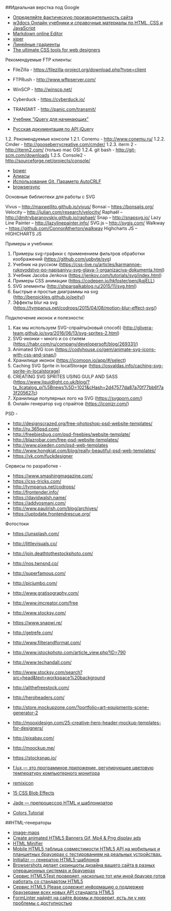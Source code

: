 ##Идеальная верстка под Google
- [Определяйте фактическую производительность сайта](https://pagespeed.web.dev/)
- [w3docs Онлайн учебники и справочные материалы по HTML, CSS и JavaScript](https://ru.w3docs.com/)
- [Markdown online Editor](https://dillinger.io/)
- [xiper](https://xiper.net/index.html)
- [Линейные градиенты](http://css.yoksel.ru/linear-gradients/)
- [The ultimate CSS tools for web designers](https://www.cssmatic.com/gradient-generator#/-moz/-linear/-gradient/%28left/%2C/%20rgba/%28248/%2C80/%2C50/%2C1/%29/%200/%25/%2C/%20rgba/%28241/%2C111/%2C92/%2C1/%29/%2050/%25/%2C/%20rgba/%28246/%2C41/%2C12/%2C1/%29/%2051/%25/%2C/%20rgba/%28240/%2C47/%2C23)


Рекомендуемые FTP клиенты:
- FileZilla - https://filezilla-project.org/download.php?type=client
- FTPRush - http://www.wftpserver.com/
- WinSCP - http://winscp.net/
- Cyberduck - https://cyberduck.io/
- TRANSMIT - http://panic.com/transmit/


- [Учебник “jQuery для начинающих”](https://anton.shevchuk.name/jquery-book/)
- [Русская документация по API jQuery](https://jquery-docs.ru/)

1.2.	Рекомендуемые консоли
1.2.1.	Conemu - http://www.conemu.ru/ 
1.2.2.	Cmder - http://gooseberrycreative.com/cmder/ 
1.2.3.	iterm 2 - http://iterm2.com/ (только mac OS)
1.2.4.	git bash - http://git-scm.com/downloads 
1.2.5.	Console2 - http://sourceforge.net/projects/console/ 

- [bower](http://bower.io/)
- [Алиасы](https://githowto.com/ru/aliases)
- [Использование Git. Параметр AutoCRLF](https://jenyay.net/Git/Autocrlf)
- [browsersync](https://browsersync.io/)


Основные библиотеки для работы с SVG

Vivus – http://maxwellito.github.io/vivus/
Bonsai – https://bonsaijs.org/
Velocity –   http://julian.com/research/velocity/
Raphaël – http://dmitrybaranovskiy.github.io/raphael/ 
Snap – http://snapsvg.io/
Lazy Line Painter – http://lazylinepainter.info/
SVG.js – http://svgjs.com/
Walkway – https://github.com/ConnorAtherton/walkway
Highcharts JS – HIGHCHARTS JS

Примеры и учебники: 

1.	Примеры svg-графики с применением фильтров обработки изображений (https://github.com/upbyte/svg)
2.	Учебник на русском (https://css-live.ru/articles/karmannoe-rukovodstvo-po-napisaniyu-svg-glava-1-organizaciya-dokumenta.html)
4.	Учебник Jacoba Jenkova (https://jenkov.com/tutorials/svg/index.html)
5.	Примеры CSS анимации (https://codepen.io/hkfoster/pen/AqjELL)
7.	SVG элементы (http://shpargalkablog.ru/2015/11/svg.html)
8.	Быстрые и простые диаграммы на svg (http://benpickles.github.io/peity/)
9.	Эффекты blur на svg (https://tympanus.net/codrops/2015/04/08/motion-blur-effect-svg/)

Подключение иконок и полезности:

1.	Как мы используем SVG-спрайты(новый способ) (http://glivera-team.github.io/svg/2016/06/13/svg-sprites-2.html)
2.	SVG-иконки – много и со стилем (https://habr.com/ru/company/developersoft/blog/269331/)
3.	Animated SVG Icon (https://codyhouse.co/gem/animate-svg-icons-with-css-and-snap/)
4.	Хранилище иконок (https://icomoon.io/app/#/select)
5.	Caching SVG Sprite in localStorage (https://osvaldas.info/caching-svg-sprite-in-localstorage)
6.	CREATING SVG SPRITES USING GULP AND SASS (https://www.liquidlight.co.uk/blog/?tx_llcatalog_pi%5Bnews%5D=1021&cHash=2d47577da87a70f77bb6f7a3f205627c)
7.	Хранилище популярных лого на SVG (https://svgporn.com/)
9.	Онлайн генератор svg спрайтов (https://iconizr.com/)

PSD - 

- http://designscrazed.org/free-photoshop-psd-website-templates/
- http://ru.365psd.com/
- http://freebiesbug.com/psd-freebies/website-template/
- http://blazrobar.com/free-psd-website-templates/
- http://www.pixeden.com/psd-web-templates
- http://www.hongkiat.com/blog/really-beautiful-psd-web-templates/
- https://vk.com/fuckdesigner


Сервисы по разработке -

- https://www.smashingmagazine.com/
- https://css-tricks.com/
- http://tympanus.net/codrops/
- http://frontender.info/
- https://davidwalsh.name/
- https://addyosmani.com/
- http://www.paulirish.com/blog/archives/
- https://uptodate.frontendrescue.org/



Фотостоки

- https://unsplash.com/
- http://littlevisuals.co/
- http://join.deathtothestockphoto.com/
- http://nos.twnsnd.co/
- http://superfamous.com/
- http://picjumbo.com/
- http://www.gratisography.com/
- http://www.imcreator.com/free
- http://www.stocksy.com/
- https://www.snapwi.re/
- http://getrefe.com/
- http://www.filterandformat.com/
- http://www.istockphoto.com/article_view.php?ID=790
- http://www.techandall.com/
- http://www.stocksy.com/search?src=head&text=workspace%20background
- http://allthefreestock.com/
- http://heroheaders.com/
- http://store.mockupzone.com/?portfolio=art-equipments-scene-generator-2
- http://mooxidesign.com/25-creative-hero-header-mockup-templates-for-designers/
- http://pixabay.com/
- http://moockup.me/
- https://stocksnap.io/


- [f.lux — это программное приложение, регулирующее цветовую температуру компьютерного монитора](https://justgetflux.com/)
- [remixicon](https://remixicon.com/)
- [15 CSS Blob Effects](https://freefrontend.com/css-blob-effects/)
- [Jade — препроцессор HTML и шаблонизатор](https://www.reclamare.ua/blog/jade-preprocessor-html-i-shablonizator/)
- [Colors Tutorial](https://www.w3schools.com/colors/default.asp)

##HTML-генераторы
- [image-maps](https://www.image-maps.com/)
- [Create animated HTML5 Banners Gif, Mp4 & Png display ads](https://onlymega.com/#/)
- [HTML Minifier](http://kangax.github.io/html-minifier/)
- [Mobile HTML5 таблица совместимости HTML5 API на мобильных и планшетных браузерах с тестированием на реальных устройствах.](http://mobilehtml5.org/)
- [Initializr — генератор HTML5-шаблонов](http://www.initializr.com/)
- [Browsershots делает скриншоты дизайна вашего сайта в разных операционных системах и браузерах](https://browsershots.org/)
- [Сервис HTML5Test проверяет, насколько тот или иной браузер готов работать со стандартом HTML5](http://html5test.com/)
- [Сервис HTML5 Please содержит информацию о поддержке браузерами всех новых API стандарта HTML5](https://html5please.com/)
- [FormLinter найдёт на сайте формы и проверит, есть ли у них проблемы с доступностью](https://formlinter.com/)
